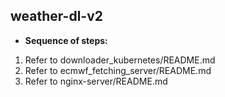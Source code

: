 ## weather-dl-v2

* **Sequence of steps:**
1) Refer to downloader_kubernetes/README.md
2) Refer to ecmwf_fetching_server/README.md
3) Refer to nginx-server/README.md


